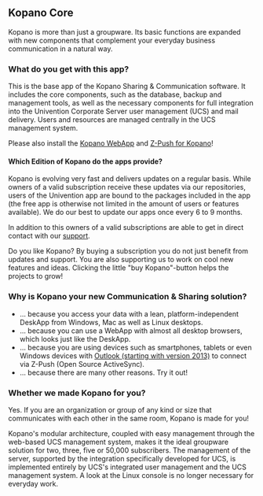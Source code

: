 ## Kopano Core

Kopano is more than just a groupware. Its basic functions are expanded with new components that complement your everyday business communication in a natural way.

### What do you get with this app?

This is the base app of the Kopano Sharing & Communication software. It includes the core components, such as the database, backup and management tools, as well as the necessary components for full integration into the Univention Corporate Server user management (UCS) and mail delivery. Users and resources are managed centrally in the UCS management system.

Please also install the [Kopano WebApp](#module=appcenter:appcenter:0:id:kopano-webapp) and [Z-Push for Kopano](#module=appcenter:appcenter:0:id:z-push-kopano)!

#### Which Edition of Kopano do the apps provide?

Kopano is evolving very fast and delivers updates on a regular basis. While owners of a valid subscription receive these updates via our repositories, users of the Univention app are bound to the packages included in the app (the free app is otherwise not limited in the amount of users or features available). We do our best to update our apps once every 6 to 9 months.

In addition to this owners of a valid subscriptions are able to get in direct contact with our [support](https://kopano.com/support-info/).

Do you like Kopano? By buying a subscription you do not just benefit from updates and support. You are also supporting us to work on cool new features and ideas. Clicking the little "buy Kopano"-button helps the projects to grow!

### Why is Kopano your new Communication & Sharing solution?

*   ... because you access your data with a lean, platform-independent DeskApp from Windows, Mac as well as Linux desktops.
*   ... because you can use a WebApp with almost all desktop browsers, which looks just like the DeskApp.
*   ... because you are using devices such as smartphones, tablets or even Windows devices with [Outlook (starting with version 2013)](https://kopano.com/kopano-outlook-extension-available-final/) to connect via Z-Push (Open Source ActiveSync).
*   ... because there are many other reasons. Try it out!

### Whether we made Kopano for you?

Yes. If you are an organization or group of any kind or size that communicates with each other in the same room, Kopano is made for you!

Kopano's modular architecture, coupled with easy management through the web-based UCS management system, makes it the ideal groupware solution for two, three, five or 50,000 subscribers. The management of the server, supported by the integration specifically developed for UCS, is implemented entirely by UCS's integrated user management and the UCS management system. A look at the Linux console is no longer necessary for everyday work.
